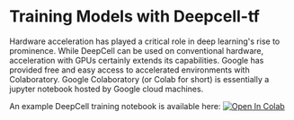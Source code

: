 # Training Models with Deepcell-tf

Hardware acceleration has played a critical role in deep learning's rise to prominence. While DeepCell can be used on conventional hardware, acceleration with GPUs certainly extends its capabilities. Google has provided free and easy access to accelerated environments with Colaboratory. Google Colaboratory (or Colab for short) is essentially a jupyter notebook hosted by Google cloud machines.

An example DeepCell training notebook is available here: [![Open In Colab](https://colab.research.google.com/assets/colab-badge.svg)](https://colab.research.google.com/github/vanvalenlab/intro-to-deepcell/blob/Janelia_Reorg/model_training/training_with_deepcell-tf.ipynb)
